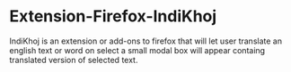 ﻿# Extension-Firefox-IndiKhoj

IndiKhoj is an extension or add-ons to firefox that will let user translate an english text or word on select a small modal box will appear containg translated version of selected text.
